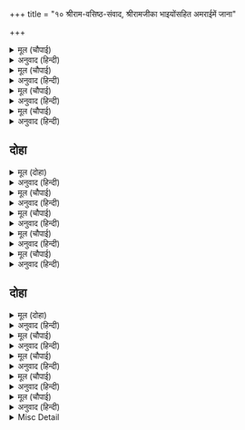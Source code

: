 +++
title = "१० श्रीराम-वसिष्ठ-संवाद, श्रीरामजीका भाइयोंसहित अमराईमें जाना"

+++


<details><summary>मूल (चौपाई)</summary>

एक बार बसिष्ट मुनि आए।  
जहाँ राम सुखधाम सुहाए॥  
अति आदर रघुनायक कीन्हा।  
पद पखारि पादोदक लीन्हा॥
</details>

<details><summary>अनुवाद (हिन्दी)</summary>

एक बार मुनि वसिष्ठजी वहाँ आये जहाँ सुन्दर सुखके धाम श्रीरामजी थे। श्रीरघुनाथजीने उनका बहुत ही आदर-सत्कार किया और उनके चरण धोकर चरणामृत लिया॥ १॥
</details>

<details><summary>मूल (चौपाई)</summary>

राम सुनहु मुनि कह कर जोरी।  
कृपासिंधु बिनती कछु मोरी॥  
देखि देखि आचरन तुम्हारा।  
होत मोह मम हृदयँ अपारा॥
</details>

<details><summary>अनुवाद (हिन्दी)</summary>

मुनिने हाथ जोड़कर कहा—हे कृपासागर श्रीरामजी! मेरी कुछ विनती सुनिये! आपके आचरणों (मनुष्योचित चरित्रों) को देख-देखकर मेरे हृदयमें अपार मोह (भ्रम) होता है॥ २॥
</details>

<details><summary>मूल (चौपाई)</summary>

महिमा अमिति बेद नहिं जाना।  
मैं केहि भाँति कहउँ भगवाना॥  
उपरोहित्य कर्म अति मंदा।  
बेद पुरान सुमृति कर निंदा॥
</details>

<details><summary>अनुवाद (हिन्दी)</summary>

हे भगवन्! आपकी महिमाकी सीमा नहीं है, उसे वेद भी नहीं जानते। फिर मैं किस प्रकार कह सकता हूँ? पुरोहितीका कर्म (पेशा) बहुत ही नीचा है। वेद, पुराण और स्मृति सभी इसकी निन्दा करते हैं॥ ३॥
</details>

<details><summary>मूल (चौपाई)</summary>

जब न लेउँ मैं तब बिधि मोही।  
कहा लाभ आगें सुत तोही॥  
परमातमा ब्रह्म नर रूपा।  
होइहि रघुकुल भूषन भूपा॥
</details>

<details><summary>अनुवाद (हिन्दी)</summary>

जब मैं उसे (सूर्यवंशकी पुरोहितीका काम) नहीं लेता था, तब ब्रह्माजीने मुझे कहा था—हे पुत्र! इससे तुमको आगे चलकर बहुत लाभ होगा। स्वयं ब्रह्म परमात्मा मनुष्यरूप धारण कर रघुकुलके भूषण राजा होंगे॥ ४॥
</details>

## दोहा


<details><summary>मूल (दोहा)</summary>

तब मैं हृदयँ बिचारा जोग जग्य ब्रत दान।  
जा कहुँ करिअ सो पैहउँ धर्म न एहि सम आन॥ ४८॥
</details>

<details><summary>अनुवाद (हिन्दी)</summary>

तब मैंने हृदयमें विचार किया कि जिसके लिये योग, यज्ञ, व्रत और दान किये जाते हैं, उसे मैं इसी कर्मसे पा जाऊँगा; तब तो इसके समान दूसरा कोई धर्म ही नहीं है॥ ४८॥
</details>

<details><summary>मूल (चौपाई)</summary>

जप तप नियम जोग निज धर्मा।  
श्रुति संभव नाना सुभ कर्मा॥  
ग्यान दया दम तीरथ मज्जन।  
जहँ लगि धर्म कहत श्रुति सज्जन॥
</details>

<details><summary>अनुवाद (हिन्दी)</summary>

जप, तप, नियम, योग, अपने-अपने (वर्णाश्रमके) धर्म, श्रुतियोंसे उत्पन्न (वेदविहित) बहुत-से शुभ कर्म, ज्ञान, दया, दम (इन्द्रियनिग्रह), तीर्थस्नान आदि जहाँतक वेद और संतजनोंने धर्म कहे हैं (उनके करनेका)—॥ १॥
</details>

<details><summary>मूल (चौपाई)</summary>

आगम निगम पुरान अनेका।  
पढ़े सुने कर फल प्रभु एका॥  
तव पद पंकज प्रीति निरंतर।  
सब साधन कर यह फल सुंदर॥
</details>

<details><summary>अनुवाद (हिन्दी)</summary>

(तथा) हे प्रभो! अनेक तन्त्र, वेद और पुराणोंके पढ़ने और सुननेका सर्वोत्तम फल एक ही है और सब साधनोंका भी यही एक सुन्दर फल है कि आपके चरणकमलोंमें सदा-सर्वदा प्रेम हो॥ २॥
</details>

<details><summary>मूल (चौपाई)</summary>

छूटइ मल कि मलहि के धोएँ।  
घृत कि पाव कोइ बारि बिलोएँ॥  
प्रेम भगति जल बिनु रघुराई।  
अभिअंतर मल कबहुँ न जाई॥
</details>

<details><summary>अनुवाद (हिन्दी)</summary>

मैलसे धोनेसे क्या मैल छूटता है? जलके मथनेसे क्या कोई घी पा सकता है? (उसी प्रकार) हे रघुनाथजी! प्रेम-भक्तिरूपी (निर्मल) जलके बिना अन्तःकरणका मल कभी नहीं जाता॥ ३॥
</details>

<details><summary>मूल (चौपाई)</summary>

सोइ सर्बग्य तग्य सोइ पंडित।  
सोइ गुन गृह बिग्यान अखंडित॥  
दच्छ सकल लच्छन जुत सोई।  
जाकें पद सरोज रति होई॥
</details>

<details><summary>अनुवाद (हिन्दी)</summary>

वही सर्वज्ञ है, वही तत्त्वज्ञ और पण्डित है, वही गुणोंका घर और अखण्ड विज्ञानवान् है; वही चतुर और सब सुलक्षणोंसे युक्त है, जिसका आपके चरणकमलोंमें प्रेम है॥ ४॥
</details>

## दोहा


<details><summary>मूल (दोहा)</summary>

नाथ एक बर मागउँ राम कृपा करि देहु।  
जन्म जन्म प्रभु पद कमल कबहुँ घटै जनि नेहु॥ ४९॥
</details>

<details><summary>अनुवाद (हिन्दी)</summary>

हे नाथ! हे श्रीरामजी! मैं आपसे एक वर माँगता हूँ, कृपा करके दीजिये। प्रभु (आप) के चरणकमलोंमें मेरा प्रेम जन्म-जन्मान्तरमें भी कभी न घटे॥ ४९॥
</details>

<details><summary>मूल (चौपाई)</summary>

अस कहि मुनि बसिष्ट गृह आए।  
कृपासिंधु के मन अति भाए॥  
हनूमान भरतादिक भ्राता।  
संग लिए सेवक सुखदाता॥
</details>

<details><summary>अनुवाद (हिन्दी)</summary>

ऐसा कहकर मुनि वसिष्ठजी घर आये। वे कृपासागर श्रीरामजीके मनको बहुत ही अच्छे लगे। तदनन्तर सेवकोंको सुख देनेवाले श्रीरामजीने हनुमान् जी तथा भरतजी आदि भाइयोंको साथ लिया॥ १॥
</details>

<details><summary>मूल (चौपाई)</summary>

पुनि कृपाल पुर बाहेर गए।  
गज रथ तुरग मगावत भए॥  
देखि कृपा करि सकल सराहे।  
दिए उचित जिन्ह जिन्ह तेइ चाहे॥
</details>

<details><summary>अनुवाद (हिन्दी)</summary>

और फिर कृपालु श्रीरामजी नगरके बाहर गये और वहाँ उन्होंने हाथी, रथ और घोड़े मँगवाये। उन्हें देखकर, कृपा करके प्रभुने सबकी सराहना की और उनको जिस-जिसने चाहा, उस-उसको उचित जानकर दिया॥ २॥
</details>

<details><summary>मूल (चौपाई)</summary>

हरन सकल श्रम प्रभु श्रम पाई।  
गए जहाँ सीतल अवँराई॥  
भरत दीन्ह निज बसन डसाई।  
बैठे प्रभु सेवहिं सब भाई॥
</details>

<details><summary>अनुवाद (हिन्दी)</summary>

संसारके सभी श्रमोंको हरनेवाले प्रभुने (हाथी, घोड़े आदि बाँटनेमें) श्रमका अनुभव किया और (श्रम मिटानेको) वहाँ गये जहाँ शीतल अमराई (आमोंका बगीचा) थी। वहाँ भरतजीने अपना वस्त्र बिछा दिया। प्रभु उसपर बैठ गये और सब भाई उनकी सेवा करने लगे॥ ३॥
</details>

<details><summary>मूल (चौपाई)</summary>

मारुतसुत तब मारुत करई।  
पुलक बपुष लोचन जल भरई॥  
हनूमान सम नहिं बड़भागी।  
नहिं कोउ राम चरन अनुरागी॥  
गिरिजा जासु प्रीति सेवकाई।  
बार बार प्रभु निज मुख गाई॥
</details>

<details><summary>अनुवाद (हिन्दी)</summary>

उस समय पवनपुत्र हनुमान् जी पवन (पंखा) करने लगे। उनका शरीर पुलकित हो गया और नेत्रोंमें (प्रेमाश्रुओंका) जल भर आया। (शिवजी कहने लगे—) हे गिरिजे! हनुमान् जीके समान न तो कोई बड़भागी है और न कोई श्रीरामजीके चरणोंका प्रेमी ही है, जिनके प्रेम और सेवाकी (स्वयं) प्रभुने अपने श्रीमुखसे बार-बार बड़ाई की है॥ ४-५॥
</details>

<details><summary>Misc Detail</summary>


</details>
